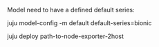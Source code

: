 
Model need to have a defined default series:

juju model-config -m default default-series=bionic

juju deploy path-to-node-exporter-2host
